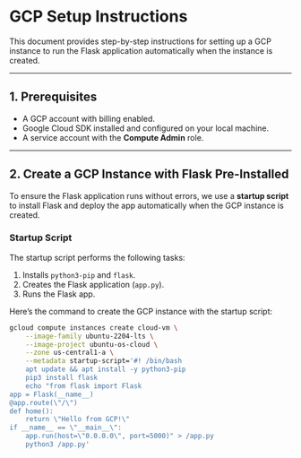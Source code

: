 # GCP Setup Instructions

This document provides step-by-step instructions for setting up a GCP instance to run the Flask application automatically when the instance is created.

---

## **1. Prerequisites**
- A GCP account with billing enabled.
- Google Cloud SDK installed and configured on your local machine.
- A service account with the **Compute Admin** role.

---

## **2. Create a GCP Instance with Flask Pre-Installed**

To ensure the Flask application runs without errors, we use a **startup script** to install Flask and deploy the app automatically when the GCP instance is created.

### **Startup Script**
The startup script performs the following tasks:
1. Installs `python3-pip` and `flask`.
2. Creates the Flask application (`app.py`).
3. Runs the Flask app.

Here’s the command to create the GCP instance with the startup script:

```bash
gcloud compute instances create cloud-vm \
    --image-family ubuntu-2204-lts \
    --image-project ubuntu-os-cloud \
    --zone us-central1-a \
    --metadata startup-script='#! /bin/bash
    apt update && apt install -y python3-pip
    pip3 install flask
    echo "from flask import Flask
app = Flask(__name__)
@app.route(\"/\")
def home():
    return \"Hello from GCP!\"
if __name__ == \"__main__\":
    app.run(host=\"0.0.0.0\", port=5000)" > /app.py
    python3 /app.py'